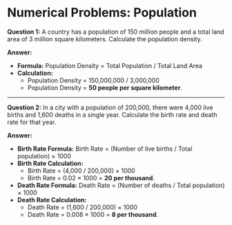 # Numerical Problems: Population

**Question 1:** A country has a population of 150 million people and a total land area of 3 million square kilometers. Calculate the population density.

**Answer:**
*   **Formula:** Population Density = Total Population / Total Land Area
*   **Calculation:**
    *   Population Density = 150,000,000 / 3,000,000
    *   Population Density = **50 people per square kilometer**.

---

**Question 2:** In a city with a population of 200,000, there were 4,000 live births and 1,600 deaths in a single year. Calculate the birth rate and death rate for that year.

**Answer:**
*   **Birth Rate Formula:** Birth Rate = (Number of live births / Total population) × 1000
*   **Birth Rate Calculation:**
    *   Birth Rate = (4,000 / 200,000) × 1000
    *   Birth Rate = 0.02 × 1000 = **20 per thousand**.
*   **Death Rate Formula:** Death Rate = (Number of deaths / Total population) × 1000
*   **Death Rate Calculation:**
    *   Death Rate = (1,600 / 200,000) × 1000
    *   Death Rate = 0.008 × 1000 = **8 per thousand**.
